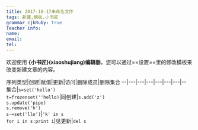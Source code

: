 ```yaml
---
title: 2017-10-17未命名文件 
tags: 新建,模板,小书匠
grammar_cjkRuby: true
Teacher info:
name:
email:
tel:
---
```



欢迎使用 **{小书匠}(xiaoshujiang)编辑器**，您可以通过==设置==里的修改模板来改变新建文章的内容。

序列类型|创建|赋值|更新|访问|删除成员|删除集合
--|---|---|---|---|---|---|--
集合|`s=set('hello')`<br>`t=frozenset(''hello)`|同创建|`s.add('z')`<br>`s.update('pipe)`<br>`s.remove('h')`<br>`s-=set('llo')`|`'k' in s`<br>`for i in s:print i`|见更新|`del s`

